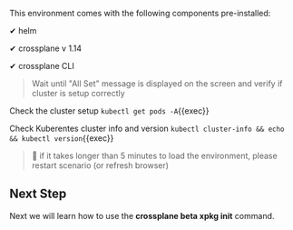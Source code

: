 This environment comes with the following components pre-installed:

✔ helm

<!-- TODO:(piotr1215) swap to 1.15 when ready -->

✔ crossplane v 1.14

✔ crossplane CLI

> Wait until "All Set" message is displayed on the screen and verify if cluster is setup correctly

Check the cluster setup `kubectl get pods -A`{{exec}}

Check Kuberentes cluster info and version `kubectl cluster-info && echo && kubectl version`{{exec}}

> 🚨 if it takes longer than 5 minutes to load the environment, please
> restart scenario (or refresh browser)

## Next Step

Next we will learn how to use the **crossplane beta xpkg init** command.
